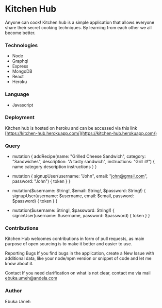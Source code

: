 # Kitchen Hub
Anyone can cook!
Kitchen hub is a simple application that allows everyone share their secret cooking techniques. By learning from each other we all become better.

### Technologies
+ Node
+ Graphql
+ Express
+ MongoDB
+ React
+ Heroku

### Language
+ Javascript

### Deployment
Kitchen hub is hosted on heroku and can be accessed via this link [https://kitchen-hub.herokuapp.com/](https://kitchen-hub.herokuapp.com/)

### Query
- mutation {
  addRecipe(name: "Grilled Cheese Sandwich", category: "Sandwiches", description: "A tasty sandwich", instructions: "Grill it!") {
    name
    category
    description
    instructions
  }
}


- mutation {
  signupUser(username: "John", email: "john@gmail.com", password: "John") {
    token
  }
}

- mutation($username: String!, $email: String!, $password: String!) {
  signupUser(username: $username, email: $email, password: $password) {
    token
  }
}


- mutation($username: String!, $password: String!) {
  signinUser(username: $username, password: $password) {
    token
  }
}


### Contributions
Kitchen Hub welcomes contributions in form of pull requests, as main purpose of open sourcing is to make it better and easier to use.

Reporting Bugs
If you find bugs in the application, create a New Issue with additional data, like your node/npm version or snippet of code and let me know about it.

Contact
If you need clarification on what is not clear, contact me via mail ebuka.umeh@andela.com


### Author
Ebuka Umeh
